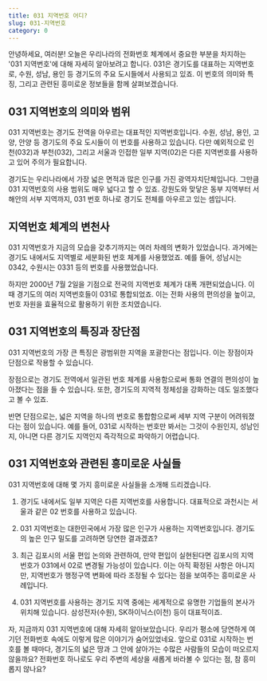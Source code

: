 ```yaml
---
title: 031 지역번호 어디?
slug: 031-지역번호
category: 0
---
```


안녕하세요, 여러분! 오늘은 우리나라의 전화번호 체계에서 중요한 부분을 차지하는 '031 지역번호'에 대해 자세히 알아보려고 합니다. 031은 경기도를 대표하는 지역번호로, 수원, 성남, 용인 등 경기도의 주요 도시들에서 사용되고 있죠. 이 번호의 의미와 특징, 그리고 관련된 흥미로운 정보들을 함께 살펴보겠습니다.

## 031 지역번호의 의미와 범위

031 지역번호는 경기도 전역을 아우르는 대표적인 지역번호입니다. 수원, 성남, 용인, 고양, 안양 등 경기도의 주요 도시들이 이 번호를 사용하고 있습니다. 다만 예외적으로 인천(032)과 부천(032), 그리고 서울과 인접한 일부 지역(02)은 다른 지역번호를 사용하고 있어 주의가 필요합니다.

경기도는 우리나라에서 가장 넓은 면적과 많은 인구를 가진 광역자치단체입니다. 그만큼 031 지역번호의 사용 범위도 매우 넓다고 할 수 있죠. 강원도와 맞닿은 동부 지역부터 서해안의 서부 지역까지, 031 번호 하나로 경기도 전체를 아우르고 있는 셈입니다.

## 지역번호 체계의 변천사

031 지역번호가 지금의 모습을 갖추기까지는 여러 차례의 변화가 있었습니다. 과거에는 경기도 내에서도 지역별로 세분화된 번호 체계를 사용했었죠. 예를 들어, 성남시는 0342, 수원시는 0331 등의 번호를 사용했었습니다.

하지만 2000년 7월 2일을 기점으로 전국의 지역번호 체계가 대폭 개편되었습니다. 이때 경기도의 여러 지역번호들이 031로 통합되었죠. 이는 전화 사용의 편의성을 높이고, 번호 자원을 효율적으로 활용하기 위한 조치였습니다.

## 031 지역번호의 특징과 장단점

031 지역번호의 가장 큰 특징은 광범위한 지역을 포괄한다는 점입니다. 이는 장점이자 단점으로 작용할 수 있습니다.

장점으로는 경기도 전역에서 일관된 번호 체계를 사용함으로써 통화 연결의 편의성이 높아졌다는 점을 들 수 있습니다. 또한, 경기도의 지역적 정체성을 강화하는 데도 일조했다고 볼 수 있죠.

반면 단점으로는, 넓은 지역을 하나의 번호로 통합함으로써 세부 지역 구분이 어려워졌다는 점이 있습니다. 예를 들어, 031로 시작하는 번호만 봐서는 그것이 수원인지, 성남인지, 아니면 다른 경기도 지역인지 즉각적으로 파악하기 어렵습니다.

## 031 지역번호와 관련된 흥미로운 사실들

031 지역번호에 대해 몇 가지 흥미로운 사실들을 소개해 드리겠습니다.

1. 경기도 내에서도 일부 지역은 다른 지역번호를 사용합니다. 대표적으로 과천시는 서울과 같은 02 번호를 사용하고 있습니다.

2. 031 지역번호는 대한민국에서 가장 많은 인구가 사용하는 지역번호입니다. 경기도의 높은 인구 밀도를 고려하면 당연한 결과겠죠?

3. 최근 김포시의 서울 편입 논의와 관련하여, 만약 편입이 실현된다면 김포시의 지역번호가 031에서 02로 변경될 가능성이 있습니다. 이는 아직 확정된 사항은 아니지만, 지역번호가 행정구역 변화에 따라 조정될 수 있다는 점을 보여주는 흥미로운 사례입니다.

4. 031 지역번호를 사용하는 경기도 지역 중에는 세계적으로 유명한 기업들의 본사가 위치해 있습니다. 삼성전자(수원), SK하이닉스(이천) 등이 대표적이죠.

자, 지금까지 031 지역번호에 대해 자세히 알아보았습니다. 우리가 평소에 당연하게 여기던 전화번호 속에도 이렇게 많은 이야기가 숨어있었네요. 앞으로 031로 시작하는 번호를 볼 때마다, 경기도의 넓은 땅과 그 안에 살아가는 수많은 사람들의 모습이 떠오르지 않을까요? 전화번호 하나로도 우리 주변의 세상을 새롭게 바라볼 수 있다는 점, 참 흥미롭지 않나요?